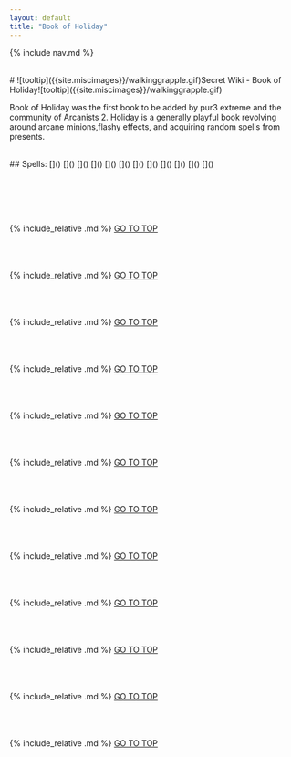 ```yaml
---
layout: default
title: "Book of Holiday"
---
```



{% include nav.md  %}

<br />
# ![tooltip]({{site.miscimages}}/walkinggrapple.gif)Secret Wiki - Book of Holiday![tooltip]({{site.miscimages}}/walkinggrapple.gif)


Book of Holiday was the first book to be added by pur3 extreme and the community of Arcanists 2. Holiday is a generally playful book revolving around arcane minions,flashy effects, and acquiring random spells from presents.


<br />
## Spells: 
[]() 
[]() 
[]() 
[]() 
[]() 
[]() 
[]() 
[]() 
[]() 
[]() 
[]() 
[]() 

<br /><br /><br /><br />

{% include_relative .md %}
[GO TO TOP](#secret-wiki---book-of-holiday)
<br /><br /><br /><br />


{% include_relative .md %}
[GO TO TOP](#secret-wiki---book-of-holiday)
<br /><br /><br /><br />


{% include_relative .md %}
[GO TO TOP](#secret-wiki---book-of-holiday)
<br /><br /><br /><br />


{% include_relative .md %}
[GO TO TOP](#secret-wiki---book-of-holiday)
<br /><br /><br /><br />


{% include_relative .md %}
[GO TO TOP](#secret-wiki---book-of-holiday)
<br /><br /><br /><br />


{% include_relative .md %}
[GO TO TOP](#secret-wiki---book-of-holiday)
<br /><br /><br /><br />


{% include_relative .md %}
[GO TO TOP](#secret-wiki---book-of-holiday)
<br /><br /><br /><br />


{% include_relative .md %}
[GO TO TOP](#secret-wiki---book-of-holiday)
<br /><br /><br /><br />


{% include_relative .md %}
[GO TO TOP](#secret-wiki---book-of-holiday)
<br /><br /><br /><br />


{% include_relative .md %}
[GO TO TOP](#secret-wiki---book-of-holiday)
<br /><br /><br /><br />


{% include_relative .md %}
[GO TO TOP](#secret-wiki---book-of-holiday)
<br /><br /><br /><br />


{% include_relative .md %}
[GO TO TOP](#secret-wiki---book-of-holiday)
<br /><br /><br /><br />


